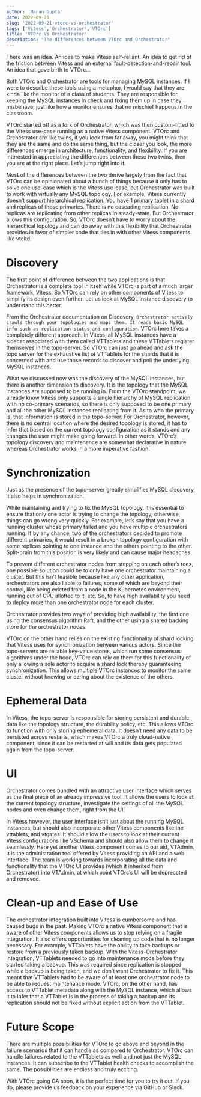 ```yaml
---
author: 'Manan Gupta'
date: 2022-09-21
slug: '2022-09-21-vtorc-vs-orchestrator'
tags: ['Vitess','Orchestrator','VTOrc']
title: 'VTOrc Vs Orchestrator'
description: "The differences between VTOrc and Orchestrator"
---
```


There was an idea. An idea to make Vitess self-reliant. An idea to get rid of the friction between Vitess and an external fault-detection-and-repair tool. An idea that gave birth to VTOrc…

Both VTOrc and Orchestrator are tools for managing MySQL instances. If I were to describe these tools using a metaphor, I would say that they are kinda like the monitor of a class of students. They are responsible for keeping the MySQL instances in check and fixing them up in case they misbehave, just like how a monitor ensures that no mischief happens in the classroom. 

VTOrc started off as a fork of Orchestrator, which was then custom-fitted to the Vitess use-case running as a native Vitess component. VTOrc and Orchestrator are like twins, if you look from far away, you might think that they are the same and do the same thing, but the closer you look, the more differences emerge in architecture, functionality, and flexibility. If you are interested in appreciating the differences between these two twins, then you are at the right place. Let’s jump right into it.

Most of the differences between the two derive largely from the fact that VTOrc can be opinionated about a bunch of things because it only has to solve one use-case which is the Vitess use-case, but Orchestrator was built to work with virtually any MySQL topology. For example, Vitess currently doesn’t support hierarchical replication. You have 1 primary tablet in a shard and replicas of those primaries. There is no cascading replication. No replicas are replicating from other replicas in steady-state. But Orchestrator allows this configuration. So, VTOrc doesn’t have to worry about the hierarchical topology and can do away with this flexibility that Orchestrator provides in favor of simpler code that ties in with other Vitess components like vtcltd.

# Discovery
The first point of difference between the two applications is that Orchestrator is a complete tool in itself while VTOrc is part of a much larger framework, Vitess. So VTOrc can rely on other components of Vitess to simplify its design even further. Let us look at MySQL instance discovery to understand this better.

From the Orchestrator documentation on Discovery, `Orchestrator actively crawls through your topologies and maps them. It reads basic MySQL info such as replication status and configuration`. VTOrc here takes a completely different approach. In Vitess, all MySQL instances have a sidecar associated with them called VTTablets and these VTTablets register themselves in the topo-server. So VTOrc can just go ahead and ask the topo server for the exhaustive list of VTTablets for the shards that it is concerned with and use those records to discover and poll the underlying MySQL instances.

What we discussed now was the discovery of the MySQL instances, but there is another dimension to discovery. It is the topology that the MySQL instances are supposed to be running in. From the VTOrc standpoint, we already know Vitess only supports a single hierarchy of MySQL replication with no co-primary scenarios, so there is only supposed to be one primary and all the other MySQL instances replicating from it. As to who the primary is, that information is stored in the topo-server. For Orchestrator, however, there is no central location where the desired topology is stored, it has to infer that based on the current topology configuration as it stands and any changes the user might make going forward. In other words, VTOrc’s topology discovery and maintenance are somewhat declarative in nature whereas Orchestrator works in a more imperative fashion.

# Synchronization
Just as the presence of the topo-server greatly simplifies MySQL discovery, it also helps in synchronization. 

While maintaining and trying to fix the MySQL topology, it is essential to ensure that only one actor is trying to change the topology, otherwise, things can go wrong very quickly. For example, let’s say that you have a running cluster whose primary failed and you have multiple orchestrators running. If by any chance, two of the orchestrators decided to promote different primaries, it would result in a broken topology configuration with some replicas pointing to one instance and the others pointing to the other. Split-brain from this position is very likely and can cause major headaches. 

To prevent different orchestrator nodes from stepping on each other’s toes, one possible solution could be to only have one orchestrator maintaining a cluster. But this isn’t feasible because like any other application, orchestrators are also liable to failures, some of which are beyond their control, like being evicted from a node in the Kubernetes environment, running out of CPU allotted to it, etc. So, to have high availability you need to deploy more than one orchestrator node for each cluster.

Orchestrator provides two ways of providing high availability, the first one using the consensus algorithm Raft, and the other using a shared backing store for the orchestrator nodes.

VTOrc on the other hand relies on the existing functionality of shard locking that Vitess uses for synchronization between various actors. Since the topo-servers are reliable key-value stores, which run some consensus algorithms under the hood, VTOrc can rely on them for this functionality of only allowing a sole actor to acquire a shard lock thereby guaranteeing synchronization. This allows multiple VTOrc instances to monitor the same cluster without knowing or caring about the existence of the others.

# Ephemeral Data 
In Vitess, the topo-server is responsible for storing persistent and durable data like the topology structure, the durability policy, etc. This allows VTOrc to function with only storing ephemeral data. It doesn’t need any data to be persisted across restarts, which makes VTOrc a truly cloud-native component, since it can be restarted at will and its data gets populated again from the topo-server.

# UI
Orchestrator comes bundled with an attractive user interface which serves as the final piece of an already impressive tool. It allows the users to look at the current topology structure, investigate the settings of all the MySQL nodes and even change them, right from the UI! 

In Vitess however, the user interface isn’t just about the running MySQL instances, but should also incorporate other Vitess components like the vttablets, and vtgates. It should allow the users to look at their current Vitess configurations like VSchema and should also allow them to change it seamlessly. Here yet another Vitess component comes to our aid, VTAdmin. It is the administration tool offered by Vitess providing an API and a web interface. The team is working towards incorporating all the data and functionality that the VTOrc UI provides (which it inherited from Orchestrator) into VTAdmin, at which point VTOrc’s UI will be deprecated and removed.

# Clean-up and Ease of Use
The orchestrator integration built into Vitess is cumbersome and has caused bugs in the past.
Making VTOrc a native Vitess component that is aware of other Vitess components allows us to stop relying on a fragile integration. It also offers opportunities for cleaning up code that is no longer necessary. For example, VTTablets have the ability to take backups or restore from a previously taken backup. With the Vitess-Orchestrator integration, VTTablets needed to go into maintenance mode before they started taking a backup. This was required since replication is stopped while a backup is being taken, and we don’t want Orchestrator to fix it. This meant that VTTablets had to be aware of at least one orchestrator node to be able to request maintenance mode.
VTOrc, on the other hand, has access to VTTablet metadata along with the MySQL instance, which allows it to infer that a VTTablet is in the process of taking a backup and its replication should not be fixed without explicit action from the VTTablet.

# Future Scope
There are multiple possibilities for VTOrc to go above and beyond in the failure scenarios that it can handle as compared to Orchestrator. VTOrc can handle failures related to the VTTablets as well and not just the MySQL instances. It can subscribe to the VTTablet health checks to accomplish the same. The possibilities are endless and truly exciting.

With VTOrc going GA soon, it is the perfect time for you to try it out. If you do, please provide us feedback on your experience via GitHub or Slack.


